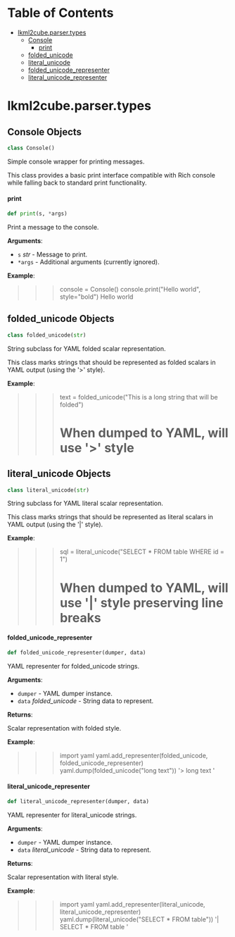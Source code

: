 # Table of Contents

* [lkml2cube.parser.types](#lkml2cube.parser.types)
  * [Console](#lkml2cube.parser.types.Console)
    * [print](#lkml2cube.parser.types.Console.print)
  * [folded\_unicode](#lkml2cube.parser.types.folded_unicode)
  * [literal\_unicode](#lkml2cube.parser.types.literal_unicode)
  * [folded\_unicode\_representer](#lkml2cube.parser.types.folded_unicode_representer)
  * [literal\_unicode\_representer](#lkml2cube.parser.types.literal_unicode_representer)

<a id="lkml2cube.parser.types"></a>

# lkml2cube.parser.types

<a id="lkml2cube.parser.types.Console"></a>

## Console Objects

```python
class Console()
```

Simple console wrapper for printing messages.

This class provides a basic print interface compatible with Rich console
while falling back to standard print functionality.

<a id="lkml2cube.parser.types.Console.print"></a>

#### print

```python
def print(s, *args)
```

Print a message to the console.

**Arguments**:

- `s` _str_ - Message to print.
- `*args` - Additional arguments (currently ignored).
  

**Example**:

  >>> console = Console()
  >>> console.print("Hello world", style="bold")
  Hello world

<a id="lkml2cube.parser.types.folded_unicode"></a>

## folded\_unicode Objects

```python
class folded_unicode(str)
```

String subclass for YAML folded scalar representation.

This class marks strings that should be represented as folded scalars
in YAML output (using the '>' style).

**Example**:

  >>> text = folded_unicode("This is a long
  string that will be folded")
  >>> # When dumped to YAML, will use '>' style

<a id="lkml2cube.parser.types.literal_unicode"></a>

## literal\_unicode Objects

```python
class literal_unicode(str)
```

String subclass for YAML literal scalar representation.

This class marks strings that should be represented as literal scalars
in YAML output (using the '|' style).

**Example**:

  >>> sql = literal_unicode("SELECT *
  FROM table
  WHERE id = 1")
  >>> # When dumped to YAML, will use '|' style preserving line breaks

<a id="lkml2cube.parser.types.folded_unicode_representer"></a>

#### folded\_unicode\_representer

```python
def folded_unicode_representer(dumper, data)
```

YAML representer for folded_unicode strings.

**Arguments**:

- `dumper` - YAML dumper instance.
- `data` _folded_unicode_ - String data to represent.
  

**Returns**:

  Scalar representation with folded style.
  

**Example**:

  >>> import yaml
  >>> yaml.add_representer(folded_unicode, folded_unicode_representer)
  >>> yaml.dump(folded_unicode("long text"))
  '> long text
  '

<a id="lkml2cube.parser.types.literal_unicode_representer"></a>

#### literal\_unicode\_representer

```python
def literal_unicode_representer(dumper, data)
```

YAML representer for literal_unicode strings.

**Arguments**:

- `dumper` - YAML dumper instance.
- `data` _literal_unicode_ - String data to represent.
  

**Returns**:

  Scalar representation with literal style.
  

**Example**:

  >>> import yaml
  >>> yaml.add_representer(literal_unicode, literal_unicode_representer)
  >>> yaml.dump(literal_unicode("SELECT *
  FROM table"))
  '|
  SELECT *
  FROM table
  '

